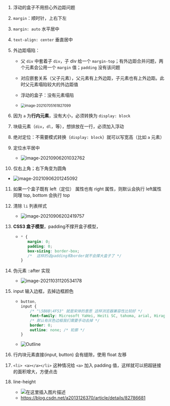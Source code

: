 1. 浮动的盒子不用担心外边距问题

2. `margin`：顺时针，上右下左

3. `margin: auto` 水平居中

4. `text-align: center` 垂直居中

5. 外边距塌陷：

   - 父 `div` 中套着子 `div`，子 div 给一个 `margin-top`；有外边距合并问题，两个元素会公用一个 `margin` 值；`padding` 没有该问题

   - 对应嵌套关系（父子元素），父元素有上外边距，子元素也有上外边距。此时父元素塌陷较大的外边距值
   - 浮动的盒子：没有元素塌陷
   - <img src="https://raw.githubusercontent.com/TWDH/Leetcode-From-Zero/pictures/img/image-20210705161827099.png" alt="image-20210705161827099" style="zoom:80%;" />

6. 因为 `a` 为**行内元素**，没有大小，必须转换为 `display: block`

7. 块级元素（`div`，`dl`，等），想排放在一行，必须加入浮动

8. 绝对定位：不需要模式转换（`display: block`）就可以写宽高（比如 `a` 元素）

9. 定位水平居中

   - ![image-20210906201032762](https://raw.githubusercontent.com/TWDH/Leetcode-From-Zero/pictures/img/image-20210906201032762.png)

10. 仅右上角；右下角变为圆角

   - ![image-20210906201245092](https://raw.githubusercontent.com/TWDH/Leetcode-From-Zero/pictures/img/image-20210906201245092.png)

11. 如果一个盒子既有 left（定位） 属性也有 right 属性，则默认会执行 left属性 同理 top, bottom 会执行 top

12. 清除 `li` 列表样式

    - ![image-20210906202419757](https://raw.githubusercontent.com/TWDH/Leetcode-From-Zero/pictures/img/image-20210906202419757.png)

13. **CSS3 盒子模型**，padding不撑开盒子模型，

    - ```css
      * {
         margin: 0;
         padding: 0;
         box-sizing: border-box;
         /*  这样的话padding和border就不会撑大盒子了 */
      }
      ```

14. 伪元素 ::after 实现

    - ![image-20211031120534178](https://raw.githubusercontent.com/TWDH/Leetcode-From-Zero/pictures/img/image-20211031120534178.png)

15. input 输入边框，去掉边框颜色

    - ```css
      button,
      input {
          /* "\5B8B\4F53" 就是宋体的意思 这样浏览器兼容性比较好 */
          font-family: Microsoft YaHei, Heiti SC, tahoma, arial, Hiragino Sans GB, "\5B8B\4F53", sans-serif;
          /* 默认有灰色边框我们需要手动去掉 */
          border: 0; 
          outline: none; /* 轮廓 */
      }
      ```

    - ![Outline](https://www.runoob.com/images/box_outline.gif)

16. 行内块元素直接(input, button) 会有缝隙，使用 float 左移

17. `<li> <a></a></li>` 这种情况给 `<a>` 加入 padding 值，这样就可以把超链接的面积增大，方便点击

18. line-height

    - ![在这里插入图片描述](https://img-blog.csdn.net/20180920105701124?watermark/2/text/aHR0cHM6Ly9ibG9nLmNzZG4ubmV0L2EyMDEzMTI2Mzcw/font/5a6L5L2T/fontsize/400/fill/I0JBQkFCMA==/dissolve/70)
    - https://blog.csdn.net/a2013126370/article/details/82786681

